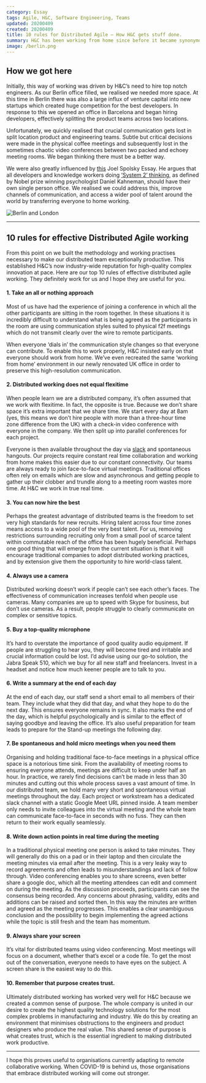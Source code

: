 ```yaml
---
category: Essay
tags: Agile, H&C, Software Engineering, Teams
updated: 20200409
created: 20200409
title: 10 rules for Distributed Agile — How H&C gets stuff done.
summary: H&C has been working from home since before it became synonymous with flattening the curve. Many companies have previously allowed employees to work from home but the need for complex systems to be built by teams of people who don’t ever physically meet is a new challenge. Hopefully this account of how H&C does this will demonstrate that Distributed Agile is not only possible, but actually more efficient than co-located teams.
image: /berlin.png
---
```


## How we got here
Initially, this way of working was driven by H&C’s need to hire top notch engineers. As our Berlin office filled, we realised we needed more space. At this time in Berlin there was also a large influx of venture capital into new startups which created huge competition for the best developers. In response to this we opened an office in Barcelona and began hiring developers, effectively splitting the product teams across two locations.

Unfortunately, we quickly realised that crucial communication gets lost in split location product and engineering teams. Subtle but critical decisions were made in the physical coffee meetings and subsequently lost in the sometimes chaotic video conferences between two packed and echoey meeting rooms. We began thinking there must be a better way.

We were also greatly influenced by [this](https://www.joelonsoftware.com/2006/09/07/a-field-guide-to-developers-2/) Joel Spolsky Essay. He argues that all developers and knowledge workers doing [‘System 2’ thinking](https://suebehaviouraldesign.com/kahneman-fast-slow-thinking/), as defined by Nobel prize winning psychologist Daniel Kahneman, should have their own single person office. We realised we could address this, improve channels of communication, and access a wider pool of talent around the world by transferring everyone to home working.


![Berlin and London](/berlin.png)

---

## 10 rules for effective Distributed Agile working
From this point on we built the methodology and working practises necessary to make our distributed team exceptionally productive. This established H&C’s now industry-wide reputation for high-quality complex innovation at pace. Here are our top 10 rules of effective distributed agile working. They definitely work for us and I hope they are useful for you.
#### 1.  Take an all or nothing approach
Most of us have had the experience of joining a conference in which all the other participants are sitting in the room together. In these situations it is incredibly difficult to understand what is being agreed as the participants in the room are using communication styles suited to physical f2f meetings which do not transmit clearly over the wire to remote participants.

When everyone ‘dials in’ the communication style changes so that everyone can contribute. To enable this to work properly, H&C insisted early on that everyone should work from home. We’ve even recreated the same ‘working from home’ environment in our newly renovated UK office in order to preserve this high-resolution communication.
#### 2. Distributed working does not equal flexitime
When people learn we are a distributed company, it’s often assumed that we work with flexitime. In fact, the opposite is true. Because we don’t share space it’s extra important that we share time. We start every day at 8am (yes, this means we don’t hire people with more than a three-hour time zone difference from the UK) with a check-in video conference with everyone in the company. We then split up into parallel conferences for each project.

Everyone is then available throughout the day via [slack](https://slack.com/intl/en-gb/?eu_nc=1) and spontaneous hangouts. Our projects require constant real time collaboration and working from home makes this easier due to our constant connectivity. Our teams are always ready to join face-to-face virtual meetings. Traditional offices often rely on emails which are slow and asynchronous and getting people to gather up their clobber and trundle along to a meeting room wastes more time. At H&C we work in true real time.
#### 3. You can now hire the best
Perhaps the greatest advantage of distributed teams is the freedom to set very high standards for new recruits. Hiring talent across four time zones means access to a wide pool of the very best talent. For us, removing restrictions surrounding recruiting only from a small pool of scarce talent within commutable reach of the office has been hugely beneficial. Perhaps one good thing that will emerge from the current situation is that it will encourage traditional companies to adopt distributed working practices, and by extension give them the opportunity to hire world-class talent.
#### 4. Always use a camera
Distributed working doesn’t work if people can’t see each other’s faces. The effectiveness of communication increases tenfold when people use cameras. Many companies are up to speed with Skype for business, but don’t use cameras. As a result, people struggle to clearly communicate on complex or sensitive topics.
#### 5. Buy a top-quality microphone
It’s hard to overstate the importance of good quality audio equipment. If people are struggling to hear you, they will become tired and irritable and crucial information could be lost. I’d advise using our go-to solution, the Jabra Speak 510, which we buy for all new staff and freelancers. Invest in a headset and notice how much keener people are to talk to you.
#### 6. Write a summary at the end of each day
At the end of each day, our staff send a short email to all members of their team. They include what they did that day, and what they hope to do the next day. This ensures everyone remains in sync. It also marks the end of the day, which is helpful psychologically and is similar to the effect of saying goodbye and leaving the office. It’s also useful preparation for team leads to prepare for the Stand-up meetings the following day.
#### 7. Be spontaneous and hold micro meetings when you need them
Organising and holding traditional face-to-face meetings in a physical office space is a notorious time sink. From the availability of meeting rooms to ensuring everyone attends, meetings are difficult to keep under half an hour. In practice, we rarely find decisions can’t be made in less than 30 minutes and cutting out this whole process saves a vast amount of time.
In our distributed team, we hold many very short and spontaneous virtual meetings throughout the day. Each project or workstream has a dedicated slack channel with a static Google Meet URL pinned inside. A team member only needs to invite colleagues into the virtual meeting and the whole team can communicate face-to-face in seconds with no fuss. They can then return to their work equally seamlessly.
#### 8. Write down action points in real time during the meeting
In a traditional physical meeting one person is asked to take minutes. They will generally do this on a pad or in their laptop and then circulate the meeting minutes via email after the meeting. This is a very leaky way to record agreements and often leads to misunderstandings and lack of follow through. Video conferencing enables you to share screens, even better share a google doc, which all the meeting attendees can edit and comment on during the meeting.
As the discussion proceeds, participants can see the consensus being recorded. Any concerns about phrasing, validity, edits and additions can be raised and sorted then. In this way the minutes are written and agreed as the meeting progresses. This enables a clear unambiguous conclusion and the possibility to begin implementing the agreed actions while the topic is still fresh and the team has momentum.
#### 9. Always share your screen
It’s vital for distributed teams using video conferencing. Most meetings will focus on a document, whether that’s excel or a code file. To get the most out of the conversation, everyone needs to have eyes on the subject. A screen share is the easiest way to do this.
#### 10. Remember that purpose creates trust.
Ultimately distributed working has worked very well for H&C because we created a common sense of purpose. The whole company is united in our desire to create the highest quality technology solutions for the most complex problems in manufacturing and industry. We do this by creating an environment that minimises obstructions to the engineers and product designers who produce the real value. This shared sense of purpose is what creates trust, which is the essential ingredient to making distributed work productive.

---

I hope this proves useful to organisations currently adapting to remote collaborative working. When COVID-19 is behind us, those organisations that embrace distributed working will come out stronger.
